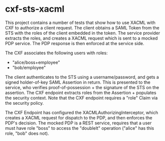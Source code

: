 cxf-sts-xacml
===========

This project contains a number of tests that show how to use XACML with CXF to
authorize a client request. The client obtains a SAML Token from the STS
with the roles of the client embedded in the token. The service provider 
extracts the roles, and creates a XACML request which is sent to a mocked
PDP service. The PDP response is then enforced at the service side.

The CXF associates the following users with roles:

 - "alice/boss+employee"
 - "bob/employee"

The client authenticates to the STS using a username/password, and gets a
signed holder-of-key SAML Assertion in return. This is presented to the
service, who verifies proof-of-possession + the signature of the STS on the
assertion. The CXF endpoint extracts roles from the Assertion + populates the
security context. Note that the CXF endpoint requires a "role" Claim via the
security policy.
  
The CXF Endpoint has configured the XACMLAuthorizingInterceptor, which creates
a XACML request for dispatch to the PDP, and then enforces the PDP's decision.
The mocked PDP is a REST service, requires that a user must have role "boss"
to access the "doubleIt" operation ("alice" has this role, "bob" does not).

